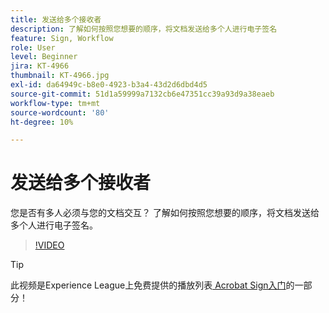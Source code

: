 ```yaml
---
title: 发送给多个接收者
description: 了解如何按照您想要的顺序，将文档发送给多个人进行电子签名
feature: Sign, Workflow
role: User
level: Beginner
jira: KT-4966
thumbnail: KT-4966.jpg
exl-id: da64949c-b8e0-4923-b3a4-43d2d6dbd4d5
source-git-commit: 51d1a59999a7132cb6e47351cc39a93d9a38eaeb
workflow-type: tm+mt
source-wordcount: '80'
ht-degree: 10%

---
```


# 发送给多个接收者

您是否有多人必须与您的文档交互？ 了解如何按照您想要的顺序，将文档发送给多个人进行电子签名。

>[!VIDEO](https://video.tv.adobe.com/v/341296?quality=12&learn=on&hidetitle=true)

>[!TIP]
>
>此视频是Experience League上免费提供的播放列表[ Acrobat Sign入门](https://experienceleague.adobe.com/zh-hans/playlists/acrobat-sign-get-started-business-users)的一部分！

